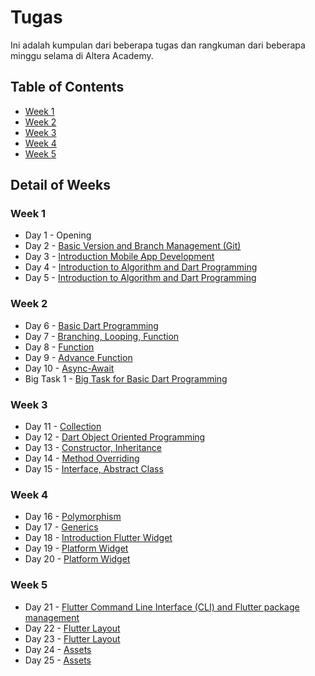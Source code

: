 # Tugas

Ini adalah kumpulan dari beberapa tugas dan rangkuman dari beberapa minggu selama di Altera Academy.

## Table of Contents
- [Week 1](#week-1)
- [Week 2](#week-2)
- [Week 3](#week-3)
- [Week 4](#week-4)
- [Week 5](#week-5)


Detail of Weeks
---------------
### Week 1
- Day 1 - Opening
- Day 2 - [Basic Version and Branch Management (Git)](/02_Basic_Version_and_Branch_Management_(Git)/)
- Day 3 - [Introduction Mobile App Development](/03_Introduction_Mobile_App_Development/)
- Day 4 - [Introduction to Algorithm and Dart Programming](/04_Introduction_to_Algorithm_and_Dart_Programming/)
- Day 5 - [Introduction to Algorithm and Dart Programming](/04_Introduction_to_Algorithm_and_Dart_Programming/)

### Week 2
- Day 6 - [Basic Dart Programming](/05_Basic_Dart_Programming/)
- Day 7 - [Branching, Looping, Function](/06_Branching,_Looping,_Function/)
- Day 8 - [Function](/06_Branching,_Looping,_Function/)
- Day 9 - [Advance Function](/07_Advance_Function,_Async-Await/)
- Day 10 - [Async-Await](/07_Advance_Function,_Async-Await/)
- Big Task 1 - [Big Task for Basic Dart Programming](/big_task_1/)

### Week 3
- Day 11 - [Collection](/08_Collection/)
- Day 12 - [Dart Object Oriented Programming](/09_Dart_Object_Oriented_Programming_1/)
- Day 13 - [Constructor, Inheritance](/10_Dart_Object_Oriented_Programming_2/)
- Day 14 - [Method Overriding](/10_Dart_Object_Oriented_Programming_2/)
- Day 15 - [Interface, Abstract Class](/10_Dart_Object_Oriented_Programming_2/)

### Week 4
- Day 16 - [Polymorphism](/10_Dart_Object_Oriented_Programming_2/)
- Day 17 - [Generics](/10_Dart_Object_Oriented_Programming_2/)
- Day 18 - [Introduction Flutter Widget](/11_Introduction_Flutter_Widget/)
- Day 19 - [Platform Widget](/12_Platform_Widget/)
- Day 20 - [Platform Widget](/12_Platform_Widget/)

### Week 5
- Day 21 - [Flutter Command Line Interface (CLI) and Flutter package management](/13_Flutter_Command_Line_Interface_(CLI)_and_Flutter_package_management/)
- Day 22 - [Flutter Layout](/14_Flutter_Layout/)
- Day 23 - [Flutter Layout](/14_Flutter_Layout/)
- Day 24 - [Assets](/15_Assets/)
- Day 25 - [Assets](/15_Assets/)